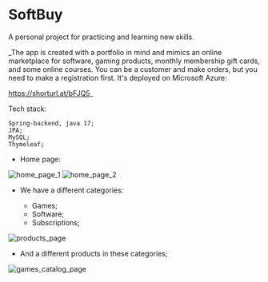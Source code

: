 # SoftBuy
A personal project for practicing and learning new skills.


_The app is created with a portfolio in mind and mimics an online marketplace for software, gaming products, monthly membership gift cards, and some online courses. You can be a customer and make orders, but you need to make a registration first. It's deployed on Microsoft Azure:

https://shorturl.at/bFJQ5_


Tech stack:
```
Spring-backend, java 17;
JPA;
MySQL;
Thymeleaf;
```


* Home page:

![home_page_1](https://github.com/StoyanMihaylov99/SoftBuy/assets/107346999/8fa0ed09-7323-47f5-990e-ccb54745c1b9)
![home_page_2](https://github.com/StoyanMihaylov99/SoftBuy/assets/107346999/92661379-9eb5-4cf1-9a6f-8d5e4d550e8c)


* We have a different categories:

  - Games;
  - Software;
  - Subscriptions;
  
 ![products_page](https://github.com/StoyanMihaylov99/SoftBuy/assets/107346999/8ef68005-ef08-4cc0-bc47-7463d54a82f9)

 - And a different products in these categories;

 ![games_catalog_page](https://github.com/StoyanMihaylov99/SoftBuy/assets/107346999/7e5a9889-b7db-4aaa-b9f4-4e35dd6d84d2)


